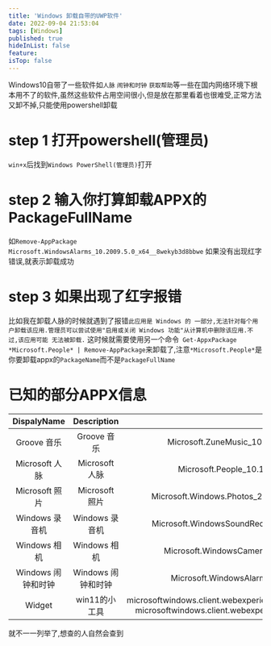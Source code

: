 ```yaml
---
title: 'Windows 卸载自带的UWP软件'
date: 2022-09-04 21:53:04
tags: [Windows]
published: true
hideInList: false
feature: 
isTop: false
---
```


Windows10自带了一些软件如`人脉` `闹钟和时钟` `获取帮助`等一些在国内网络环境下根本用不了的软件,虽然这些软件占用空间很小,但是放在那里看着也很难受,正常方法又卸不掉,只能使用powershell卸载
# step 1 打开powershell(管理员)
`win+x`后找到`Windows PowerShell(管理员)`打开
# step 2 输入你打算卸载APPX的PackageFullName
如`Remove-AppPackage Microsoft.WindowsAlarms_10.2009.5.0_x64__8wekyb3d8bbwe`
如果没有出现红字错误,就表示卸载成功
# step 3 如果出现了红字报错
比如我在卸载人脉的时候就遇到了报错`此应用是 Windows 的
一部分,无法针对每个用户卸载该应用.管理员可以尝试使用"启用或关闭 Windows 功能"从计算机中删除该应用.不过,该应用可能
无法被卸载.`
这时候就需要使用另一个命令` Get-AppxPackage *Microsoft.People* | Remove-AppPackage`来卸载了,注意`*Microsoft.People*`是你要卸载appx的`PackageName`而不是`PackageFullName`
# 已知的部分APPX信息

|DispalyName|Description|PackageName|PackageFullName
|:---:|:---:|:---:|:---:|
|Groove 音乐	|Groove 音乐	|Microsoft.ZuneMusic_10.20122.11121.0_x64__8wekyb3d8bbwe|	Microsoft.ZuneMusic_8wekyb3d8bbwe|
|Microsoft 人脉|Microsoft 人脉|	Microsoft.People_10.1909.12456.0_x64__8wekyb3d8bbwe|	Microsoft.People_8wekyb3d8bbwe|
|Microsoft 照片|Microsoft 照片|	Microsoft.Windows.Photos_2020.20110.11001.0_x64__8wekyb3d8bbwe|	Microsoft.Windows.Photos_8wekyb3d8bbwe|
|Windows 录音机|Windows 录音机|	Microsoft.WindowsSoundRecorder_10.2012.41.0_x64__8wekyb3d8bbwe|	Microsoft.WindowsSoundRecorder_8wekyb3d8bbwe|
|Windows 相机|Windows 相机|	Microsoft.WindowsCamera_2020.902.20.0_x64__8wekyb3d8bbwe|	Microsoft.WindowsCamera_8wekyb3d8bbwe|
|Windows 闹钟和时钟|Windows 闹钟和时钟|	Microsoft.WindowsAlarms_10.2009.5.0_x64__8wekyb3d8bbwe|	microsoft.windowsalarms_8wekyb3d8bbwe|
|Widget|win11的小工具| microsoftwindows.client.webexperience_421.20031.315.0_neutral_~_cw5n1h2txyewy<br> microsoftwindows.client.webexperience_421.20031.315.0_x64__cw5n1h2txyewy||


就不一一列举了,想查的人自然会查到
